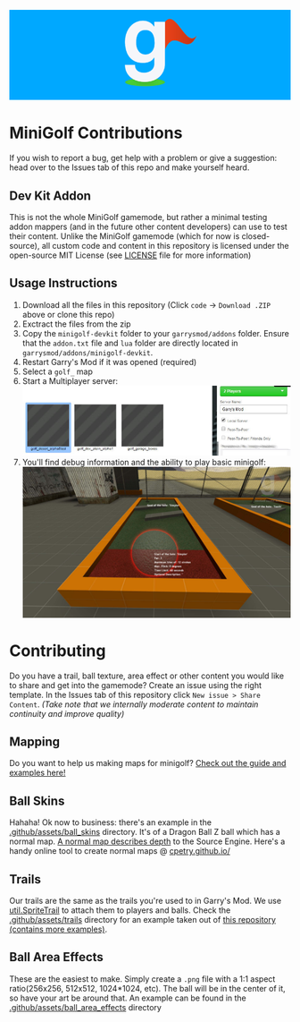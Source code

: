![The Minigolf Logo by Syff](.github/assets/logo_with_background.png)

# MiniGolf Contributions

If you wish to report a bug, get help with a problem or give a suggestion: head over to the Issues tab of this repo and make yourself heard.


## Dev Kit Addon

This is not the whole MiniGolf gamemode, but rather a minimal testing addon mappers (and in the future other content developers) can use to test their content. Unlike the MiniGolf gamemode (which for now is closed-source), all custom code and content in this repository is licensed under the open-source MIT License (see [LICENSE](LICENSE) file for more information)


## Usage Instructions

1. Download all the files in this repository (Click `code` -> `Download .ZIP` above or clone this repo)
2. Exctract the files from the zip
3. Copy the `minigolf-devkit` folder to your `garrysmod/addons` folder. Ensure that the `addon.txt` file and `lua` folder are directly located in `garrysmod/addons/minigolf-devkit`.
4. Restart Garry's Mod if it was opened (required)
5. Select a `golf_` map
6. Start a Multiplayer server:
  ![Starting a multiplayer server](.github/assets/local_server.jpg)
7. You'll find debug information and the ability to play basic minigolf:
  ![The debug hud](.github/assets/debug_hud.jpg)


# Contributing

Do you have a trail, ball texture, area effect or other content you would like to share and get into the gamemode? Create an issue using the right template. In the Issues tab of this repository click `New issue > Share Content`. _(Take note that we internally moderate content to maintain continuity and improve quality)_


## Mapping

Do you want to help us making maps for minigolf? [Check out the guide and examples here!](MAPPING_GUIDE.md)


## Ball Skins

Hahaha! Ok now to business: there's an example in the [.github/assets/ball_skins](.github/assets/ball_skins) directory. It's of a Dragon Ball Z ball which has a normal map. [A normal map describes depth](https://en.wikipedia.org/wiki/Normal_mapping) to the Source Engine. Here's a handy online tool to create normal maps @ [cpetry.github.io/](https://cpetry.github.io/NormalMap-Online/)


## Trails

Our trails are the same as the trails you're used to in Garry's Mod. We use [util.SpriteTrail](https://wiki.facepunch.com/gmod/util.SpriteTrail) to attach them to players and balls. Check the [.github/assets/trails](.github/assets/trails) directory for an example taken out of [this repository (contains more examples)](http://www.frostmournemc.com/gmod/orangebox/garrysmod/materials/trails/).


## Ball Area Effects

These are the easiest to make. Simply create a `.png` file with a 1:1 aspect ratio(256x256, 512x512, 1024*1024, etc). The ball will be in the center of it, so have your art be around that. An example can be found in the [.github/assets/ball_area_effects](.github/assets/ball_area_effects) directory